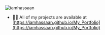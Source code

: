 <h1 align="center">    </h1>

<p align="left"> <img src="https://komarev.com/ghpvc/?username=iamhassaan" alt="iamhassaan" /> </p>

- 👨‍💻 All of my projects are available at [https://iamhassaan.github.io/My_Portfolio](https://iamhassaan.github.io/My_Portfolio)




